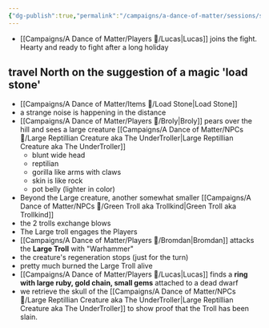 ```yaml
---
{"dg-publish":true,"permalink":"/campaigns/a-dance-of-matter/sessions/session-1000/"}
---
```


- [[Campaigns/A Dance of Matter/Players 👤/Lucas\|Lucas]] joins the fight. Hearty and ready to fight after a long holiday

## travel North on the suggestion of a magic 'load stone'
- [[Campaigns/A Dance of Matter/Items 💍/Load Stone\|Load Stone]]
- a strange noise is happening in the distance
- [[Campaigns/A Dance of Matter/Players 👤/Broly\|Broly]] pears over the hill and sees a large creature [[Campaigns/A Dance of Matter/NPCs 🤖/Large Reptillian Creature aka The UnderTroller\|Large Reptillian Creature aka The UnderTroller]]
	- blunt wide head
	- reptilian
	- gorilla like arms with claws
	- skin is like rock
	- pot belly (lighter in color)
- Beyond the Large creature, another somewhat smaller [[Campaigns/A Dance of Matter/NPCs 🤖/Green Troll aka Trollkind\|Green Troll aka Trollkind]]
- the 2 trolls exchange blows
- The Large troll engages the Players
- [[Campaigns/A Dance of Matter/Players 👤/Bromdan\|Bromdan]] attacks the **Large Troll** with "Warhammer"
- the creature's regeneration stops (just for the turn)
- pretty much burned the Large Troll alive
- [[Campaigns/A Dance of Matter/Players 👤/Lucas\|Lucas]] finds a **ring with large ruby, gold chain, small gems** attached to a dead dwarf 
- we retrieve the skull of the [[Campaigns/A Dance of Matter/NPCs 🤖/Large Reptillian Creature aka The UnderTroller\|Large Reptillian Creature aka The UnderTroller]] to show proof that the Troll has been slain. 